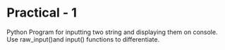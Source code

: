 # Practical - 1

Python Program for inputting two string and displaying them on console. Use raw_input()and input() functions to differentiate.
